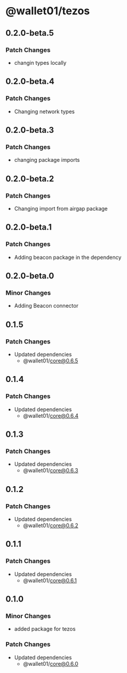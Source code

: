 # @wallet01/tezos

## 0.2.0-beta.5

### Patch Changes

- changin types locally

## 0.2.0-beta.4

### Patch Changes

- Changing network types

## 0.2.0-beta.3

### Patch Changes

- changing package imports

## 0.2.0-beta.2

### Patch Changes

- Changing import from airgap package

## 0.2.0-beta.1

### Patch Changes

- Adding beacon package in the dependency

## 0.2.0-beta.0

### Minor Changes

- Adding Beacon connector

## 0.1.5

### Patch Changes

- Updated dependencies
  - @wallet01/core@0.6.5

## 0.1.4

### Patch Changes

- Updated dependencies
  - @wallet01/core@0.6.4

## 0.1.3

### Patch Changes

- Updated dependencies
  - @wallet01/core@0.6.3

## 0.1.2

### Patch Changes

- Updated dependencies
  - @wallet01/core@0.6.2

## 0.1.1

### Patch Changes

- Updated dependencies
  - @wallet01/core@0.6.1

## 0.1.0

### Minor Changes

- added package for tezos

### Patch Changes

- Updated dependencies
  - @wallet01/core@0.6.0
